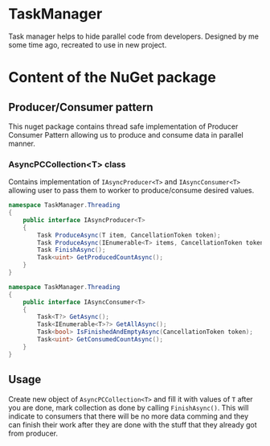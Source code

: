 # TaskManager
Task manager helps to hide parallel code from developers. Designed by me some time ago, recreated to use in new project.


# Content of the NuGet package

## Producer/Consumer pattern
This nuget package contains thread safe implementation of Producer Consumer Pattern allowing us to produce and consume data in parallel manner.

### AsyncPCCollection\<T> class
Contains implementation of `IAsyncProducer<T>` and `IAsyncConsumer<T>` allowing user to pass them to worker to produce/consume desired values.

```` csharp
namespace TaskManager.Threading
{
    public interface IAsyncProducer<T>
    {
        Task ProduceAsync(T item, CancellationToken token);
        Task ProduceAsync(IEnumerable<T> items, CancellationToken token);
        Task FinishAsync();
        Task<uint> GetProducedCountAsync();
    }
}
````

```` csharp
namespace TaskManager.Threading
{
    public interface IAsyncConsumer<T>
    {
        Task<T?> GetAsync();
        Task<IEnumerable<T>?> GetAllAsync();
        Task<bool> IsFinishedAndEmptyAsync(CancellationToken token);
        Task<uint> GetConsumedCountAsync();
    }
}
````

## Usage
Create new object of `AsyncPCCollection<T>` and fill it with values of `T` after you are done, mark collection as done by calling `FinishAsync()`. This will indicate to consumers that there will be no more data comming and they can finish their work after they are done with the stuff that they already got from producer. 

